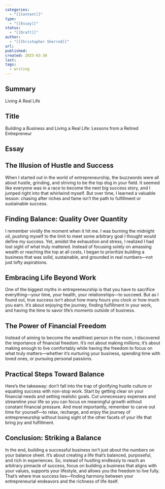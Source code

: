 ```yaml
---
categories:
  - "[[Content]]"
type:
  - "[[Essay]]"
status:
  - "[[Draft]]"
author:
  - "[[Christopher Sherrod]]"
url: 
published: 
created: 2025-03-30
last: 
tags:
  - writing
---
```

## Summary
Living A Real Life
## Title
Building a Business and Living a Real Life: Lessons from a Retired Entrepreneur  
## Essay
## The Illusion of Hustle and Success  

When I started out in the world of entrepreneurship, the buzzwords were all about hustle, grinding, and striving to be the top dog in your field. It seemed like everyone was in a race to become the next big success story, and I jumped right into that whirlwind myself. But over time, I learned a valuable lesson: chasing after riches and fame isn’t the path to fulfillment or sustainable success.

## Finding Balance: Quality Over Quantity  

I remember vividly the moment when it hit me. I was burning the midnight oil, pushing myself to the limit to meet some arbitrary goal I thought would define my success. Yet, amidst the exhaustion and stress, I realized I had lost sight of what truly mattered. Instead of focusing solely on amassing wealth or reaching the top at all costs, I began to prioritize building a business that was solid, sustainable, and grounded in real numbers—not just lofty aspirations.

## Embracing Life Beyond Work  

One of the biggest myths in entrepreneurship is that you have to sacrifice everything—your time, your health, your relationships—to succeed. But as I found out, true success isn’t about how many hours you clock or how much you earn. It’s about enjoying the journey, finding fulfillment in your work, and having the time to savor life’s moments outside of business.

## The Power of Financial Freedom  

Instead of aiming to become the wealthiest person in the room, I discovered the importance of financial freedom. It’s not about making millions; it’s about making enough to live comfortably while having the freedom to focus on what truly matters—whether it’s nurturing your business, spending time with loved ones, or pursuing personal passions.

## Practical Steps Toward Balance  

Here’s the takeaway: don’t fall into the trap of glorifying hustle culture or equating success with non-stop work. Start by getting clear on your financial needs and setting realistic goals. Cut unnecessary expenses and streamline your life so you can focus on meaningful growth without constant financial pressure. And most importantly, remember to carve out time for yourself—to relax, recharge, and enjoy the journey of entrepreneurship without losing sight of the other facets of your life that bring joy and fulfillment.

## Conclusion: Striking a Balance  

In the end, building a successful business isn’t just about the numbers on your balance sheet. It’s about creating a life that’s balanced, purposeful, and rich in experiences. So, instead of hustling endlessly to reach an arbitrary pinnacle of success, focus on building a business that aligns with your values, supports your lifestyle, and allows you the freedom to live fully. That’s where true success lies—finding harmony between your entrepreneurial endeavors and the richness of life itself.